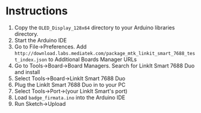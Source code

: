 # Instructions

  1. Copy the `OLED_Display_128x64` directory to your Arduino libraries directory.
  2. Start the Arduino IDE
  3. Go to File->Preferences. Add
     `http://download.labs.mediatek.com/package_mtk_linkit_smart_7688_test_index.json`
     to Additional Boards Manager URLs
  4. Go to Tools->Board->Board Managers. Search for LinkIt Smart 7688 Duo and
     install
  5. Select Tools->Board->LinkIt Smart 7688 Duo
  6. Plug the LinkIt Smart 7688 Duo in to your PC
  7. Select Tools->Port->(your LinkIt Smart's port)
  8. Load `badge_firmata.ino` into the Arduino IDE
  9. Run Sketch->Upload


